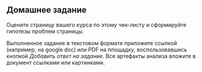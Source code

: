 ## Домашнее задание 

Оцените страницу вашего курса по этому чек-листу и сформируйте гипотезы проблем страницы. 

Выполненное задание в текстовом формате приложите ссылкой (например, на google doc) или PDF на площадку, воспользовавшись кнопкой *Добавить ответ на задание*. Все артефакты анализа вложите в документ ссылками или картинками.
